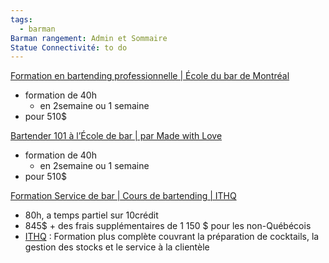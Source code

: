 ```yaml
---
tags:
  - barman
Barman rangement: Admin et Sommaire
Statue Connectivité: to do
---
```

[Formation en bartending professionnelle | École du bar de Montréal](https://www.ecoledubardemontreal.ca/formation-en-bartending/)
- formation de 40h
	- en 2semaine ou 1 semaine
- pour 510$ 

[Bartender 101 à l’École de bar | par Made with Love](https://ecoledebar.enjoymadewithlove.com/bartender-101-a-lecole-de-bar/)
- formation de 40h
	- en 2semaine ou 1 semaine
- pour 510$ 



[Formation Service de bar | Cours de bartending | ITHQ](https://www.ithq.qc.ca/futurs-etudiants/programmes-detudes/service-de-bar/)
- 80h, a temps partiel sur 10crédit
- 845$ + des frais supplémentaires de 1 150 $ pour les non-Québécois
-  [ITHQ](https://www.ithq.qc.ca/futurs-etudiants/programmes-detudes/service-de-bar/) : Formation plus complète couvrant la préparation de cocktails, la gestion des stocks et le service à la clientèle